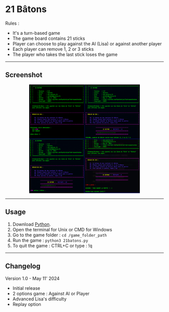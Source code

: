 # 21 Bâtons
Rules : 
- It's a turn-based game
- The game board contains 21 sticks
- Player can choose to play against the AI (Lisa) or against another player
- Each player can remove 1, 2 or 3 sticks
- The player who takes the last stick loses the game

---

## Screenshot
<div align="center">
    <img
        src="https://github.com/AyckinnLisa/21_batons-CLI/blob/main/screenshot.png"
        alt="DEMO"
        style="width:70%">
</div>

---

## Usage
1. Download [Python](https://www.python.org/downloads/).
2. Open the terminal for Unix or CMD for Windows
3. Go to the game folder : ```cd /game_folder_path```
4. Run the game : ```python3 21batons.py```
5. To quit the game : CTRL+C or type : !q

---

## Changelog
Version 1.0 - May 11' 2024

- Initial release
- 2 options game : Against AI or Player
- Advanced Lisa's difficulty
- Replay option
